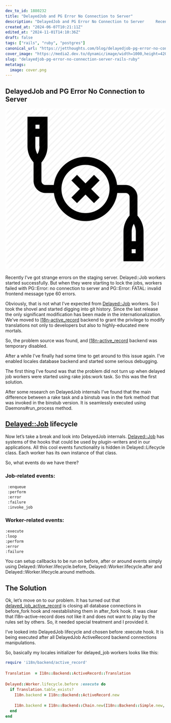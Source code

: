 ```yaml
---
dev_to_id: 1880232
title: "DelayedJob and PG Error No Connection to Server"
description: "DelayedJob and PG Error No Connection to Server     Recently I’ve got strange errors on the..."
created_at: "2024-06-07T10:21:11Z"
edited_at: "2024-11-01T14:10:36Z"
draft: false
tags: ["rails", "ruby", "postgres"]
canonical_url: "https://jetthoughts.com/blog/delayedjob-pg-error-no-connection-server-rails-ruby/"
cover_image: "https://media2.dev.to/dynamic/image/width=1000,height=420,fit=cover,gravity=auto,format=auto/https%3A%2F%2Fraw.githubusercontent.com%2Fjetthoughts%2Fjetthoughts.github.io%2Fmaster%2Fstatic%2Fassets%2Fimg%2Fblog%2Fdelayedjob-pg-error-no-connection-server-rails-ruby%2Ffile_0.png"
slug: "delayedjob-pg-error-no-connection-server-rails-ruby"
metatags:
  image: cover.png
---
```


## DelayedJob and PG Error No Connection to Server

![](file_0.png)

Recently I’ve got strange errors on the staging server. Delayed::Job workers started successfully. But when they were starting to lock the jobs, workers failed with PG::Error: no connection to server and PG::Error: FATAL: invalid frontend message type 60 errors.

Obviously, that is not what I’ve expected from [Delayed::Job](https://github.com/collectiveidea/delayed_job) workers. So I took the shovel and started digging into git history. Since the last release the only significant modification has been made in the internationalization. We’ve moved to [I18n-active_record](https://github.com/svenfuchs/i18n-active_record) backend to grant the privilege to modify translations not only to developers but also to highly-educated mere mortals.

So, the problem source was found, and [I18n-active_record](https://github.com/svenfuchs/i18n-active_record) backend was temporary disabled.

After a while I’ve finally had some time to get around to this issue again. I’ve enabled locales database backend and started some serious debugging.

The first thing I’ve found was that the problem did not turn up when delayed job workers were started using rake jobs:work task. So this was the first solution.

After some research on DelayedJob internals I’ve found that the main difference between a rake task and a binstub was in the fork method that was invoked in the binstub version. It is seamlessly executed using Daemons#run_process method.

## [Delayed::Job](https://github.com/collectiveidea/delayed_job) lifecycle

Now let’s take a break and look into DelayedJob internals. [Delayed::Job](https://github.com/collectiveidea/delayed_job) has systems of the hooks that could be used by plugin-writers and in our applications. All this cool events functionality is hidden in Delayed::Lifecycle class. Each worker has its own instance of that class.

So, what events do we have there?

### Job-related events:

```
 :enqueue
 :perform
 :error
 :failure
 :invoke_job
```

### Worker-related events:

```
:execute
:loop
:perform
:error
:failure
```

You can setup callbacks to be run on before, after or around events simply using Delayed::Worker.lifecycle.before, Delayed::Worker.lifecycle.after and Delayed::Worker.lifecycle.around methods.

## The Solution

Ok, let’s move on to our problem. It has turned out that [delayed_job_active_record](https://github.com/collectiveidea/delayed_job_active_record) is closing all database connections in before_fork hook and reestablishing them in after_fork hook. It was clear that I18n-active-record does not like it and does not want to play by the rules set by others. So, it needed special treatment and I provided it.

I’ve looked into DelayedJob lifecycle and chosen before :execute hook. It is being executed after all DelayedJob ActiveRecord backend connections manipulations.

So, basically my locales initializer for delayed_job workers looks like this:

```ruby
require 'i18n/backend/active_record'
  
Translation  = I18n::Backend::ActiveRecord::Translation

Delayed::Worker.lifecycle.before :execute do
  if Translation.table_exists?
    I18n.backend = I18n::Backend::ActiveRecord.new

    I18n.backend = I18n::Backend::Chain.new(I18n::Backend::Simple.new, I18n.backend)
  end
end
```
